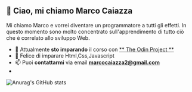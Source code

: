 ##  👋 Ciao, mi chiamo **Marco Caiazza** 
Mi chiamo Marco e vorrei diventare un programmatore a tutti gli effetti. In questo momento sono molto concentrato sull'apprendimento di tutto ciò che è correlato allo sviluppo Web.

- 🌱 Attualmente **sto imparando** il corso con [ ** The Odin Project ** ]([https://www.theodinproject.com/](https://www.theodinproject.com/paths/full-stack-javascript/courses/javascript))
- 💞️ Felice di imparare Html,Css,Javascript
- 📫 Puoi **contattarmi** via email [ **marcocaiazza2@gmail.com** ](mailto:marcocaiazza2@gmail.com.com)
- 
![Anurag's GitHub stats](https://github-readme-stats.vercel.app/api?username=MarcoCaiazza&theme=gruvbox&show_icons=true)
